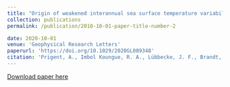 ```yaml
---
title: "Origin of weakened interannual sea surface temperature variability in the southeastern tropical Atlantic Ocean"
collection: publications
permalink: /publication/2010-10-01-paper-title-number-2

date: 2020-10-01
venue: 'Geophysical Research Letters'
paperurl: 'https://doi.org/10.1029/2020GL089348'  
citation: 'Prigent, A., Imbol Koungue, R. A., Lübbecke, J. F., Brandt, P., & Latif, M. (2020). Origin of weakened interannual sea surface temperature variability in the southeastern tropical Atlantic Ocean. Geophysical Research Letters, 47, e2020GL089348. https://doi.org/10.1029/2020GL089348'
---
```


[Download paper here](https://doi.org/10.1029/2020GL089348)
